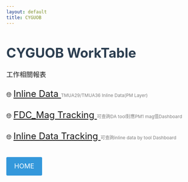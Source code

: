 ```yaml
---
layout: default
title: CYGUOB
---
```


# CYGUOB WorkTable

工作相關報表
<style>
h1 {
    font-size:2.2rem;
    color: #2c3e50;
}
p {
  font-size: 1.1rem;
  line-height:1.6;
}
a.button {
  display: inline-block;
  padding: 0.6em 1.2em;
  margin-top: 1em;
  background-color: #3498db;
  color: white;
  text-decoration: none;
  border-radius: 3px;
  transition: background-color 0.3s ease;
}
a.button:hover {
  background-color: #8980b9;
}
  
</style>
<p>🌐
  <a href="https://bapbiwaf.tsmc.com.tw/reports/powerbi/CYGUOB/Inline%20data_V2?rc:Toolbar=false" style="font-size: 24px;" target="_blank">
    Inline Data
</a>
  <span style="font-size: 12px; color: gray;">TMUA29/TMUA36 Inline Data(PM Layer)</span>
</p>

<p>🌐
  <a href="https://bapbiwaf.tsmc.com.tw/reports/powerbi/CYGUOB/FDC_Mag_V1?rc:Toolbar=false" style="font-size: 24px;" target="_blank">
    FDC_Mag Tracking
    </a>
  <span style="font-size: 12px; color: gray;">可查詢DA tool對應PM1 mag值Dashboard</span>
</p>

<p>🌐
  <a href="https://bapbiwaf.tsmc.com.tw/reports/powerbi/CYGUOB/Inline%20data_V3?rc:Toolbar=false" style="font-size: 24px;" target="_blank">
    Inline Data Tracking
  </a>
    <span style="font-size: 12px; color: gray;">可查詢inline data by tool Dashboard</span>

<a class="button" href="https://wandaguo.github.io/APID/DASHBOARD/"> HOME</a>

